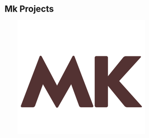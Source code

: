 # Mk Projects
<p align="center">
    <img alt="Logo" src="https://github.com/smanikandan2890/Mk/blob/master/images/mk.svg">
</p>
